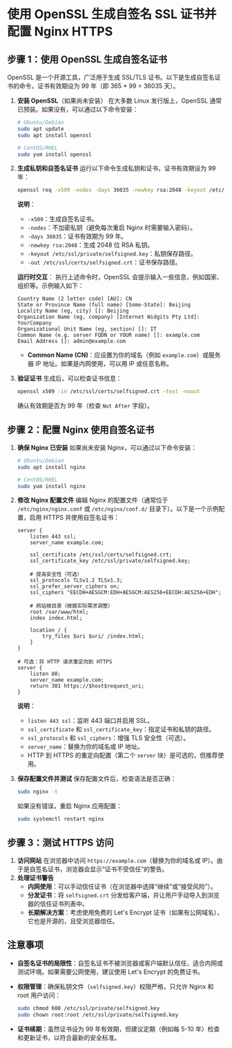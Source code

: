 # 使用 OpenSSL 生成自签名 SSL 证书并配置 Nginx HTTPS

## 步骤 1：使用 OpenSSL 生成自签名证书

OpenSSL 是一个开源工具，广泛用于生成 SSL/TLS 证书。以下是生成自签名证书的命令，证书有效期设为 99 年（即 365 * 99 = 36035 天）。

1. **安装 OpenSSL**（如果尚未安装）
   在大多数 Linux 发行版上，OpenSSL 通常已预装。如果没有，可以通过以下命令安装：

   ```bash
   # Ubuntu/Debian
   sudo apt update
   sudo apt install openssl
   
   # CentOS/RHEL
   sudo yum install openssl
   ```

2. **生成私钥和自签名证书**
   运行以下命令生成私钥和证书，证书有效期设为 99 年：

   ```bash
   openssl req -x509 -nodes -days 36035 -newkey rsa:2048 -keyout /etc/ssl/private/selfsigned.key -out /etc/ssl/certs/selfsigned.crt
   ```

   **说明**：

   - `-x509`：生成自签名证书。
   - `-nodes`：不加密私钥（避免每次重启 Nginx 时需要输入密码）。
   - `-days 36035`：证书有效期为 99 年。
   - `-newkey rsa:2048`：生成 2048 位 RSA 私钥。
   - `-keyout /etc/ssl/private/selfsigned.key`：私钥保存路径。
   - `-out /etc/ssl/certs/selfsigned.crt`：证书保存路径。

   **运行时交互**：
   执行上述命令时，OpenSSL 会提示输入一些信息，例如国家、组织等。示例输入如下：

   ```
   Country Name (2 letter code) [AU]: CN
   State or Province Name (full name) [Some-State]: Beijing
   Locality Name (eg, city) []: Beijing
   Organization Name (eg, company) [Internet Widgits Pty Ltd]: YourCompany
   Organizational Unit Name (eg, section) []: IT
   Common Name (e.g. server FQDN or YOUR name) []: example.com
   Email Address []: admin@example.com
   ```

   - **Common Name (CN)**：应设置为你的域名（例如 `example.com`）或服务器 IP 地址。如果是内网使用，可以用 IP 或任意名称。

3. **验证证书**
   生成后，可以检查证书信息：

   ```bash
   openssl x509 -in /etc/ssl/certs/selfsigned.crt -text -noout
   ```

   确认有效期是否为 99 年（检查 `Not After` 字段）。

## 步骤 2：配置 Nginx 使用自签名证书

1. **确保 Nginx 已安装**
   如果尚未安装 Nginx，可以通过以下命令安装：

   ```bash
   # Ubuntu/Debian
   sudo apt install nginx
   
   # CentOS/RHEL
   sudo yum install nginx
   ```

2. **修改 Nginx 配置文件**
   编辑 Nginx 的配置文件（通常位于 `/etc/nginx/nginx.conf` 或 `/etc/nginx/conf.d/` 目录下）。以下是一个示例配置，启用 HTTPS 并使用自签名证书：

   ```nginx
   server {
       listen 443 ssl;
       server_name example.com;
   
       ssl_certificate /etc/ssl/certs/selfsigned.crt;
       ssl_certificate_key /etc/ssl/private/selfsigned.key;
   
       # 提高安全性（可选）
       ssl_protocols TLSv1.2 TLSv1.3;
       ssl_prefer_server_ciphers on;
       ssl_ciphers "EECDH+AESGCM:EDH+AESGCM:AES256+EECDH:AES256+EDH";
   
       # 网站根目录（根据实际需求调整）
       root /var/www/html;
       index index.html;
   
       location / {
           try_files $uri $uri/ /index.html;
       }
   }
   
   # 可选：将 HTTP 请求重定向到 HTTPS
   server {
       listen 80;
       server_name example.com;
       return 301 https://$host$request_uri;
   }
   ```

   **说明**：

   - `listen 443 ssl`：监听 443 端口并启用 SSL。
   - `ssl_certificate` 和 `ssl_certificate_key`：指定证书和私钥的路径。
   - `ssl_protocols` 和 `ssl_ciphers`：增强 TLS 安全性（可选）。
   - `server_name`：替换为你的域名或 IP 地址。
   - HTTP 到 HTTPS 的重定向配置（第二个 `server` 块）是可选的，但推荐使用。

3. **保存配置文件并测试**
   保存配置文件后，检查语法是否正确：

   ```bash
   sudo nginx -t
   ```

   如果没有错误，重启 Nginx 应用配置：

   ```bash
   sudo systemctl restart nginx
   ```

## 步骤 3：测试 HTTPS 访问

1. **访问网站**
   在浏览器中访问 `https://example.com`（替换为你的域名或 IP）。由于是自签名证书，浏览器会显示“证书不受信任”的警告。
2. **处理证书警告**  
   - **内网使用**：可以手动信任证书（在浏览器中选择“继续”或“接受风险”）。
   - **分发证书**：将 `selfsigned.crt` 分发给客户端，并让用户手动导入到浏览器的信任证书列表中。
   - **长期解决方案**：考虑使用免费的 Let's Encrypt 证书（如果有公网域名），它也是开源的，且受浏览器信任。

## 注意事项

- **自签名证书的局限性**：自签名证书不被浏览器或客户端默认信任，适合内网或测试环境。如果需要公网使用，建议使用 Let's Encrypt 的免费证书。

- **权限管理**：确保私钥文件（`selfsigned.key`）权限严格，只允许 Nginx 和 root 用户访问：

  ```bash
  sudo chmod 600 /etc/ssl/private/selfsigned.key
  sudo chown root:root /etc/ssl/private/selfsigned.key
  ```

- **证书续期**：虽然证书设为 99 年有效期，但建议定期（例如每 5-10 年）检查和更新证书，以符合最新的安全标准。